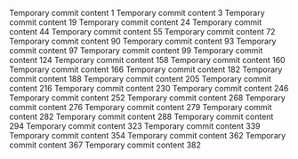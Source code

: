 Temporary commit content 1
Temporary commit content 3
Temporary commit content 19
Temporary commit content 24
Temporary commit content 44
Temporary commit content 55
Temporary commit content 72
Temporary commit content 90
Temporary commit content 93
Temporary commit content 97
Temporary commit content 99
Temporary commit content 124
Temporary commit content 158
Temporary commit content 160
Temporary commit content 166
Temporary commit content 182
Temporary commit content 188
Temporary commit content 205
Temporary commit content 216
Temporary commit content 230
Temporary commit content 246
Temporary commit content 252
Temporary commit content 268
Temporary commit content 276
Temporary commit content 279
Temporary commit content 282
Temporary commit content 288
Temporary commit content 294
Temporary commit content 323
Temporary commit content 339
Temporary commit content 354
Temporary commit content 362
Temporary commit content 367
Temporary commit content 382
